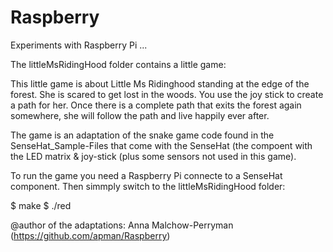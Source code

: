 # Raspberry
Experiments with Raspberry Pi ...

The littleMsRidingHood folder contains a little game: 

   This little game is about Little Ms Ridinghood standing at the edge of the forest. 
   She is scared to get lost in the woods. You use the joy stick to create a path for her.
   Once there is a complete path that exits the forest again somewhere, she will follow
   the path and live happily ever after. 

   The game is an adaptation of the snake game code found in the SenseHat_Sample-Files 
   that come with the SenseHat (the compoent with the LED matrix & joy-stick (plus some 
   sensors not used in this game).

   To run the game you need a Raspberry Pi connecte to a SenseHat component. 
   Then simmply switch to the littleMsRidingHood folder:

   $ make
   $ ./red

   @author of the adaptations: Anna Malchow-Perryman (https://github.com/apman/Raspberry)  
